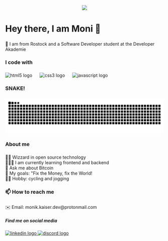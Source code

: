 <div align="center">
  <img height="200" src="https://media.licdn.com/dms/image/v2/D4D03AQGbmVjM-ZIwWQ/profile-displayphoto-shrink_200_200/profile-displayphoto-shrink_200_200/0/1713389416026?e=1758153600&v=beta&t=xBHnRkekDsj4YfnFfqm5oB4NxDlG_mIxqqM3CpItbMI"  />
</div>

###

<h1 align="left">Hey there, I am Moni 👋</h1>

###

<p align="left">📌 I am from Rostock and a Software Developer student at the Developer Akademie</p>

###

<h3 align="left">I code with</h3>

###

<div align="left">
  <img src="https://cdn.jsdelivr.net/gh/devicons/devicon/icons/html5/html5-original.svg" height="52" alt="html5 logo"/>
  <img width="16" />
  <img src="https://cdn.jsdelivr.net/gh/devicons/devicon/icons/css3/css3-original.svg" height="52" alt="css3 logo"/>
  <img width="16" />
  <img src="https://cdn.jsdelivr.net/gh/devicons/devicon/icons/javascript/javascript-original.svg" height="52" alt="javascript logo"/>
</div>

###

<h3 align="left">SNAKE!</h3>

###

<img src="https://raw.githubusercontent.com/MoniHRO/MoniHRO/output/snake.svg" alt="Snake animation" />

###

<h3 align="left">About me</h3>

###

<p align="left">🧙‍♂️ Wizzard in open source technology<br>👩🏻‍💻 I am currently learning frontend and backend<br>🧡 Ask me about Bitcoin <br>🎯 My goals: "Fix the Money, fix the World!<br>🚴‍♀️ Hobby: cycling and jogging</p>

###

<h3 align="left">📫 How to reach me</h3>

###
<p align="left">✉️ Email: monik.kaiser.dev@protonmail.com</p>

<h5 align="left">Find me on social media</h5>
<div align="left">
  <a href="https://www.linkedin.com/in/monik-kaiser-%F0%9F%9A%B4%F0%9F%8F%BC%E2%80%8D%E2%99%80%EF%B8%8F-654503303" target="_blank">
    <img src="https://raw.githubusercontent.com/maurodesouza/profile-readme-generator/master/src/assets/icons/social/linkedin/default.svg" width="52" height="32" alt="linkedin logo"/>
  </a>
  <a href="moni093525" target="_blank">
    <img src="https://raw.githubusercontent.com/maurodesouza/profile-readme-generator/master/src/assets/icons/social/discord/default.svg" width="52" height="32" alt="discord logo"/>
  </a>
</div>

###
